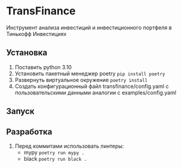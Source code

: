 # TransFinance

Инструмент анализа инвестиций и инвестиционного портфеля в Тинькофф Инвестициях

## Установка

1. Поставить python 3.10
2. Установить пакетный менеджер poetry `pip install poetry`
3. Развернуть виртуальное окружение `poetry install`
4. Создать конфигурационный файл transfinance/config.yaml с пользовательскими 
данными аналогии с examples/config.yaml

## Запуск

## Разработка

1. Перед коммитами использовать линтеры:
   * mypy `poetry run mypy .`
   * black `poetry run black .`
